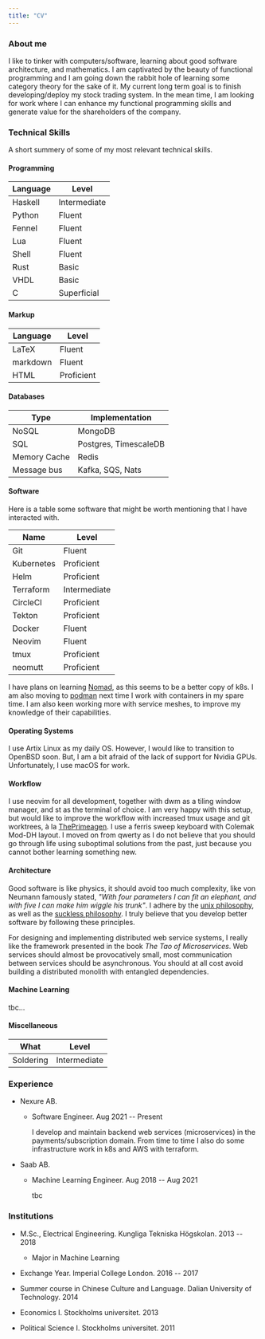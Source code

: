 ```yaml
---
title: "CV"
---
```


### About me

I like to tinker with computers/software, learning about good software architecture, and
mathematics. I am captivated by the beauty of functional programming and I am going
down the rabbit hole of learning some category theory for the sake of it.
My current long term goal is to finish developing/deploy my stock trading system.
In the mean time, I am looking for work where I can enhance my functional
programming skills and generate value for the shareholders of the company.

### Technical Skills

A short summery of some of my most relevant technical skills.

#### Programming

| Language | Level        |
| -------- | ------------ |
| Haskell  | Intermediate |
| Python   | Fluent       |
| Fennel   | Fluent       |
| Lua      | Fluent       |
| Shell    | Fluent       |
| Rust     | Basic        |
| VHDL     | Basic        |
| C        | Superficial  |

#### Markup

| Language | Level        |
| -------- | ------------ |
| LaTeX    | Fluent       |
| markdown | Fluent       |
| HTML     | Proficient   |

#### Databases

| Type         | Implementation        |
| ------------ | --------------------- |
| NoSQL        | MongoDB               |
| SQL          | Postgres, TimescaleDB |
| Memory Cache | Redis                 |
| Message bus  | Kafka, SQS, Nats      |

#### Software

Here is a table some software that might be worth mentioning that I have
interacted with.

| Name       | Level        |
| ---------- | ------------ |
| Git        | Fluent       |
| Kubernetes | Proficient   |
| Helm       | Proficient   |
| Terraform  | Intermediate |
| CircleCI   | Proficient   |
| Tekton     | Proficient   |
| Docker     | Fluent       |
| Neovim     | Fluent       |
| tmux       | Proficient   |
| neomutt    | Proficient   |

I have plans on learning [Nomad](https://www.nomadproject.io), as this seems to
be a better copy of k8s. I am also moving to [podman](https://podman.io/)
next time I work with containers in my spare time. I am also keen working more
with service meshes, to improve my knowledge of their capabilities.

#### Operating Systems

I use Artix Linux as my daily OS. However, I would like to transition to OpenBSD
soon. But, I am a bit afraid of the lack of support for Nvidia GPUs.
Unfortunately, I use macOS for work.

#### Workflow

I use neovim for all development, together with dwm as a tiling
window manager, and st as the terminal of choice. I am very happy with this
setup, but would like to improve the workflow with increased tmux usage and
git worktrees, à la [ThePrimeagen](https://www.youtube.com/watch?v=GXxvxSlzJdI).
I use a ferris sweep keyboard with Colemak Mod-DH layout. I moved on from
qwerty as I do not believe that you should go through life using suboptimal
solutions from the past, just because you cannot bother learning something new.

#### Architecture

Good software is like physics, it should avoid too much complexity, like von
Neumann famously stated, *"With four parameters I can fit an elephant, and with
five I can make him wiggle his trunk"*. I adhere by the [unix
philosophy](http://www.catb.org/esr/writings/taoup/html/ch01s06.html), as well
as the [suckless philosophy](https://suckless.org/philosophy/). I truly believe
that you develop better software by following these principles.

For designing and implementing distributed web service systems, I really like
the framework presented in the book *The Tao of Microservices*. Web services
should almost be provocatively small, most communication between services
should be asynchronous. You should at all cost avoid building a distributed
monolith with entangled dependencies.

#### Machine Learning

tbc...

#### Miscellaneous

| What      | Level        |
| --------- | ------------ |
| Soldering | Intermediate |

### Experience

- Nexure AB.
  - Software Engineer. Aug 2021 -- Present

    I develop and maintain backend web services (microservices) in the
    payments/subscription domain. From time to time I also do some
    infrastructure work in k8s and AWS with terraform.

- Saab AB.
  - Machine Learning Engineer. Aug 2018 -- Aug 2021

    tbc

### Institutions

- M.Sc., Electrical Engineering. Kungliga Tekniska Högskolan. 2013 -- 2018
    - Major in Machine Learning

- Exchange Year. Imperial College London. 2016 -- 2017

- Summer course in Chinese Culture and Language. Dalian University of Technology. 2014

- Economics I. Stockholms universitet. 2013

- Political Science I. Stockholms universitet. 2011
